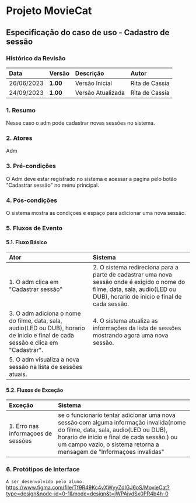 # Projeto MovieCat

## Especificação do caso de uso - Cadastro de sessão

### Histórico da Revisão 

|  Data  | Versão | Descrição | Autor |
|:-------|:-------|:----------|:------|
| 26/06/2023 | **1.00** | Versão Inicial  | Rita de Cassia |
| 24/09/2023 | **1.00** | Versão Atualizada  | Rita de Cassia |

### 1. Resumo 

Nesse caso o adm pode cadastrar novas sessões no sistema.

### 2. Atores 

Adm

### 3. Pré-condições

O Adm deve estar registrado no sistema e acessar a pagina pelo botão "Cadastrar sessão" no menu principal.

### 4. Pós-condições

O sistema mostra as condiçoes e espaço para adicionar uma nova sessão.

### 5. Fluxos de Evento

#### 5.1. Fluxo Básico

| Ator   | Sistema |
|:-------|:--------|
| 1. O adm clica em "Cadastrar sessão"| 2. O sistema redireciona para a parte de cadastrar uma nova sessão onde é exigido o nome do filme, data, sala, audio(LED ou DUB), horario de inicio e final de cada sessão.|
| 3. O adm adiciona o nome do filme, data, sala, audio(LED ou DUB), horario de inicio e final de cada sessão e clica em "Cadastrar".| 4. O sistema atualiza as informações da lista de sessões mostrando agora uma nova sessão.|
| 5. O adm visualiza a nova sessão na lista de sessões atuais. |

#### 5.2. Fluxos de Exceção

| Exceção | Sistema |
|:--------|:--------|
| 1. Erro nas informaçoes de sessões | se o funcionario tentar adicionar uma nova sessão com alguma informação invalida(nome do filme, data, sala, audio(LED ou DUB), horario de inicio e final de cada sessão.) ou um campo vazio, o sistema retorna a mensagem de "Informaçoes invalidas" |


### 6. Protótipos de Interface
`A ser desenvolvido pelo aluno.`
https://www.figma.com/file/Tf9R49Kc4vXWyyZdIGJ6oS/MovieCat?type=design&node-id=0-1&mode=design&t=jWPAjvdSx0PR4b4h-0
